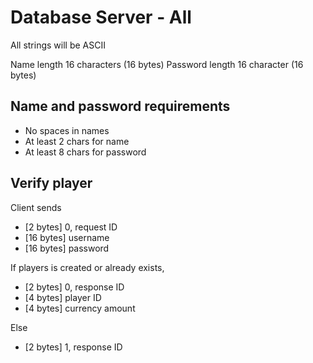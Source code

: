 # Database Server - All

All strings will be ASCII

Name length 16 characters (16 bytes)
Password length 16 character (16 bytes)

## Name and password requirements

- No spaces in names
- At least 2 chars for name
- At least 8 chars for password

## Verify player

Client sends

- [2 bytes] 0, request ID
- [16 bytes] username
- [16 bytes] password

If players is created or already exists,

- [2 bytes] 0, response ID
- [4 bytes] player ID
- [4 bytes] currency amount

Else

- [2 bytes] 1, response ID
